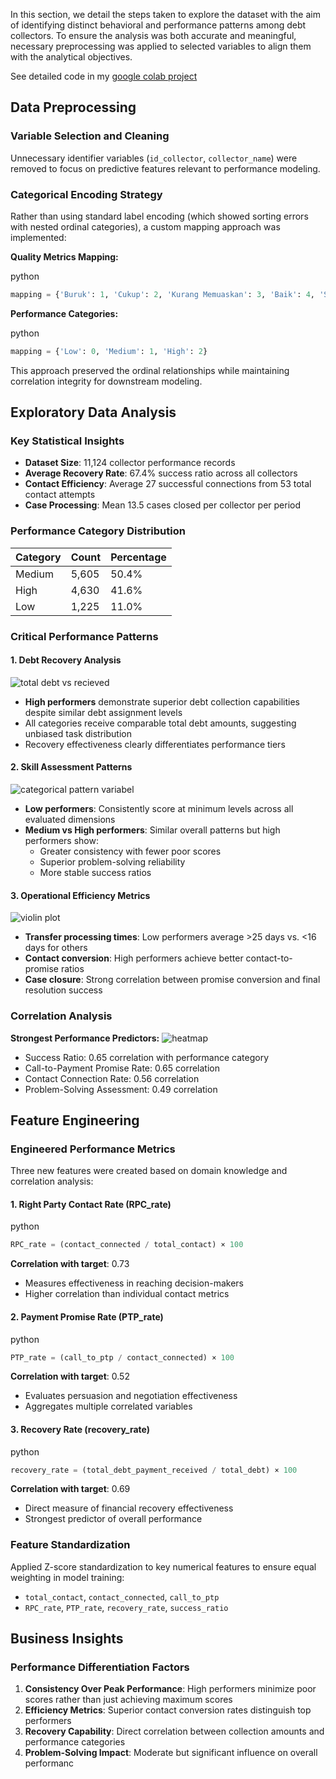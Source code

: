 In this section, we detail the steps taken to explore the dataset with the aim of identifying distinct behavioral and performance patterns among debt collectors. To ensure the analysis was both accurate and meaningful, necessary preprocessing was applied to selected variables to align them with the analytical objectives. 

See detailed code in my [google colab project](https://colab.research.google.com/drive/1_flqHYiEWnCanOyWrpKaKtIsaLFpELhW?usp=sharing)


## Data Preprocessing

### Variable Selection and Cleaning

Unnecessary identifier variables (`id_collector`, `collector_name`) were removed to focus on predictive features relevant to performance modeling.

### Categorical Encoding Strategy

Rather than using standard label encoding (which showed sorting errors with nested ordinal categories), a custom mapping approach was implemented:

**Quality Metrics Mapping:**

python

```python
mapping = {'Buruk': 1, 'Cukup': 2, 'Kurang Memuaskan': 3, 'Baik': 4, 'Sangat Baik': 5}
```

**Performance Categories:**

python

```python
mapping = {'Low': 0, 'Medium': 1, 'High': 2}
```

This approach preserved the ordinal relationships while maintaining correlation integrity for downstream modeling.

## Exploratory Data Analysis

### Key Statistical Insights

- **Dataset Size**: 11,124 collector performance records
- **Average Recovery Rate**: 67.4% success ratio across all collectors
- **Contact Efficiency**: Average 27 successful connections from 53 total contact attempts
- **Case Processing**: Mean 13.5 cases closed per collector per period

### Performance Category Distribution

|Category|Count|Percentage|
|---|---|---|
|Medium|5,605|50.4%|
|High|4,630|41.6%|
|Low|1,225|11.0%|

### Critical Performance Patterns

#### 1. Debt Recovery Analysis

![total debt vs recieved](https://github.com/najeep24/debt-collector-performance-analysis/blob/e2307efe5e5e18d27a9352d9aa00a3dd0a18dff5/data/total-debt.png)

- **High performers** demonstrate superior debt collection capabilities despite similar debt assignment levels
- All categories receive comparable total debt amounts, suggesting unbiased task distribution
- Recovery effectiveness clearly differentiates performance tiers

#### 2. Skill Assessment Patterns
![categorical pattern variabel](https://github.com/najeep24/debt-collector-performance-analysis/blob/e2307efe5e5e18d27a9352d9aa00a3dd0a18dff5/data/problem-solve.png)

- **Low performers**: Consistently score at minimum levels across all evaluated dimensions
- **Medium vs High performers**: Similar overall patterns but high performers show:
    - Greater consistency with fewer poor scores
    - Superior problem-solving reliability
    - More stable success ratios

#### 3. Operational Efficiency Metrics
![violin plot](https://github.com/najeep24/debt-collector-performance-analysis/blob/e2307efe5e5e18d27a9352d9aa00a3dd0a18dff5/data/violin.png)
- **Transfer processing times**: Low performers average >25 days vs. <16 days for others
- **Contact conversion**: High performers achieve better contact-to-promise ratios
- **Case closure**: Strong correlation between promise conversion and final resolution success

### Correlation Analysis

**Strongest Performance Predictors:**
![heatmap](https://github.com/najeep24/debt-collector-performance-analysis/blob/e2307efe5e5e18d27a9352d9aa00a3dd0a18dff5/data/corr.png)
- Success Ratio: 0.65 correlation with performance category
- Call-to-Payment Promise Rate: 0.65 correlation
- Contact Connection Rate: 0.56 correlation
- Problem-Solving Assessment: 0.49 correlation

## Feature Engineering

### Engineered Performance Metrics

Three new features were created based on domain knowledge and correlation analysis:

#### 1. Right Party Contact Rate (RPC_rate)

python

```python
RPC_rate = (contact_connected / total_contact) × 100
```

**Correlation with target**: 0.73

- Measures effectiveness in reaching decision-makers
- Higher correlation than individual contact metrics

#### 2. Payment Promise Rate (PTP_rate)

python

```python
PTP_rate = (call_to_ptp / contact_connected) × 100
```

**Correlation with target**: 0.52

- Evaluates persuasion and negotiation effectiveness
- Aggregates multiple correlated variables

#### 3. Recovery Rate (recovery_rate)

python

```python
recovery_rate = (total_debt_payment_received / total_debt) × 100
```

**Correlation with target**: 0.69

- Direct measure of financial recovery effectiveness
- Strongest predictor of overall performance

### Feature Standardization

Applied Z-score standardization to key numerical features to ensure equal weighting in model training:

- `total_contact`, `contact_connected`, `call_to_ptp`
- `RPC_rate`, `PTP_rate`, `recovery_rate`, `success_ratio`

## Business Insights

### Performance Differentiation Factors

1. **Consistency Over Peak Performance**: High performers minimize poor scores rather than just achieving maximum scores
2. **Efficiency Metrics**: Superior contact conversion rates distinguish top performers
3. **Recovery Capability**: Direct correlation between collection amounts and performance categories
4. **Problem-Solving Impact**: Moderate but significant influence on overall performanc
